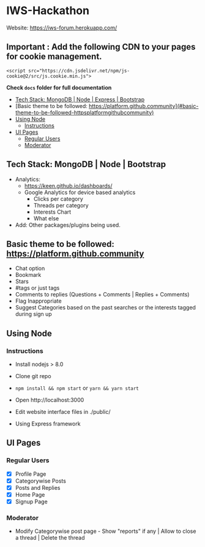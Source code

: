 # IWS-Hackathon
Website: https://iws-forum.herokuapp.com/

## Important : Add the following CDN to your pages for cookie management.
`<script src="https://cdn.jsdelivr.net/npm/js-cookie@2/src/js.cookie.min.js">`

**Check `docs` folder for full documentation**

- [Tech Stack: MongoDB | Node | Express | Bootstrap](#tech-stack-mongodb-node-bootstrap)
- [Basic theme to be followed: https://platform.github.community](#basic-theme-to-be-followed-httpsplatformgithubcommunity)
- [Using Node](#using-node)
    - [Instructions](#instructions)
- [UI Pages](#ui-pages)
    - [Regular Users](#regular-users)
    - [Moderator](#moderator)
## Tech Stack: MongoDB | Node | Bootstrap
* Analytics:
    * https://keen.github.io/dashboards/
    * Google Analytics for device based analytics
        * Clicks per category
        * Threads per category
        * Interests Chart
        * What else
* Add: Other packages/plugins being used.

## Basic theme to be followed: https://platform.github.community
* Chat option
* Bookmark
* Stars
* #tags or just tags
* Comments to replies (Questions + Comments | Replies + Comments)
* Flag Inappropriate
* Suggest Categories based on the past searches or the interests tagged during sign up

## Using Node
### Instructions
* Install nodejs > 8.0
* Clone git repo
* `npm install && npm start` or `yarn && yarn start`
* Open http://localhost:3000
* Edit website interface files in ./public/

* Using Express framework


## UI Pages
### Regular Users
- [x] Profile Page
- [x] Categorywise Posts
- [x] Posts and Replies
- [x] Home Page
- [x] Signup Page

### Moderator
* Modify Categorywise post page - Show "reports" if any | Allow to close a thread | Delete the thread


